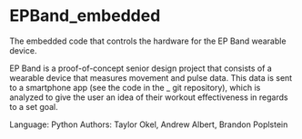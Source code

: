# EPBand_embedded
The embedded code that controls the hardware for the EP Band wearable device.

EP Band is a proof-of-concept senior design project that consists of a wearable device that measures movement and pulse data. This data is sent to a smartphone app (see the code in the _ git repository), which is analyzed to give the user an idea of their workout effectiveness in regards to a set goal.

Language: Python
Authors: Taylor Okel, Andrew Albert, Brandon Poplstein
